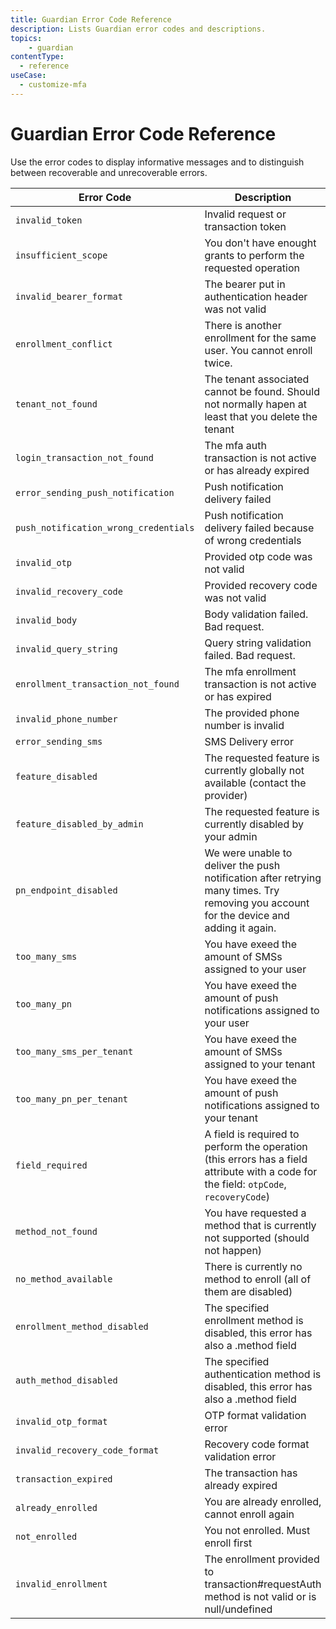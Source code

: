 ```yaml
---
title: Guardian Error Code Reference
description: Lists Guardian error codes and descriptions.
topics:
    - guardian
contentType:
  - reference
useCase:
  - customize-mfa
---
```

# Guardian Error Code Reference

Use the error codes to display informative messages and to distinguish between recoverable and unrecoverable errors. 

| Error Code |	Description |
| -- | -- |
| `invalid_token`	| Invalid request or transaction token
| `insufficient_scope` | You don't have enought grants to perform the requested operation
| `invalid_bearer_format`	| The bearer put in authentication header was not valid
| `enrollment_conflict`	| There is another enrollment for the same user. You cannot enroll twice.
| `tenant_not_found`	| The tenant associated cannot be found. Should not normally hapen at least that you delete the tenant
| `login_transaction_not_found`	| The mfa auth transaction is not active or has already expired
| `error_sending_push_notification`	| Push notification delivery failed
| `push_notification_wrong_credentials`	| Push notification delivery failed because of wrong credentials
| `invalid_otp`	| Provided otp code was not valid
| `invalid_recovery_code`	| Provided recovery code was not valid
| `invalid_body`	| Body validation failed. Bad request.
| `invalid_query_string`	| Query string validation failed. Bad request.
| `enrollment_transaction_not_found`	| The mfa enrollment transaction is not active or has expired
| `invalid_phone_number`	| The provided phone number is invalid
| `error_sending_sms`	| SMS Delivery error
| `feature_disabled`	| The requested feature is currently globally not available (contact the provider)
| `feature_disabled_by_admin`	| The requested feature is currently disabled by your admin
| `pn_endpoint_disabled`	| We were unable to deliver the push notification after retrying many times. Try removing you account for the device and adding it again.
| `too_many_sms`	| You have exeed the amount of SMSs assigned to your user
| `too_many_pn`	| You have exeed the amount of push notifications assigned to your user
| `too_many_sms_per_tenant`	| You have exeed the amount of SMSs assigned to your tenant
| `too_many_pn_per_tenant`	| You have exeed the amount of push notifications assigned to your tenant
| `field_required`	| A field is required to perform the operation (this errors has a field attribute with a code for the field: `otpCode`, `recoveryCode`)
| `method_not_found`	| You have requested a method that is currently not supported (should not happen)
| `no_method_available`	| There is currently no method to enroll (all of them are disabled)
| `enrollment_method_disabled`	| The specified enrollment method is disabled, this error has also a .method field
| `auth_method_disabled`	| The specified authentication method is disabled, this error has also a .method field
| `invalid_otp_format`	| OTP format validation error
| `invalid_recovery_code_format`	| Recovery code format validation error
| `transaction_expired`	| The transaction has already expired
| `already_enrolled`	| You are already enrolled, cannot enroll again
| `not_enrolled`	| You not enrolled. Must enroll first
| `invalid_enrollment`	| The enrollment provided to transaction#requestAuth method is not valid or is null/undefined
